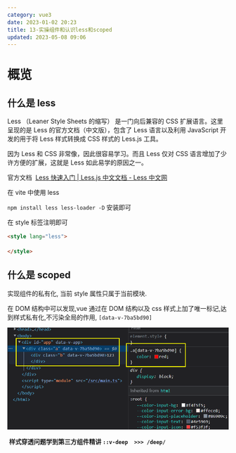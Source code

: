```yaml
---
category: vue3
date: 2023-01-02 20:23
title: 13-实操组件和认识less和scoped
updated: 2023-05-08 09:06
---
```


# 概览

## 什么是 less

Less （Leaner Style Sheets 的缩写） 是一门向后兼容的 CSS 扩展语言。这里呈现的是 Less 的官方文档（中文版），包含了 Less 语言以及利用 JavaScript 开发的用于将 Less 样式转换成 CSS 样式的 Less.js 工具。

因为 Less 和 CSS 非常像，因此很容易学习。而且 Less 仅对 CSS 语言增加了少许方便的扩展，这就是 Less 如此易学的原因之一。

官方文档  [Less 快速入门 | Less.js 中文文档 - Less 中文网](https://less.bootcss.com/#%E6%A6%82%E8%A7%88 "Less 快速入门 | Less.js 中文文档 - Less 中文网")

在 vite 中使用 less

`npm install less less-loader -D` 安装即可

在 style 标签注明即可

```html
<style lang="less">

</style>
```

## 什么是 scoped

实现组件的私有化, 当前 style 属性只属于当前模块.

在 DOM 结构中可以发现,vue 通过在 DOM 结构以及 css 样式上加了唯一标记,达到样式私有化,不污染全局的作用,
`[data-v-7ba5bd90]`

![](./_images/image-2023-01-02_20-25-49-245-13-实操组件和认识less和scoped.png)

 **样式穿透问题学到第三方组件精讲 `::v-deep  >>> /deep/`**